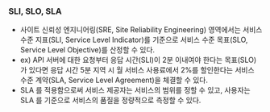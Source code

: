 ### SLI, SLO, SLA
* 사이트 신뢰성 엔지니어링(SRE, Site Reliability Engineering) 영역에서는 서비스 수준 지표(SLI, Service Level Indicator)를 기준으로 서비스 수준 목표(SLO, Service Level Objective)를 산정할 수 있다.
* ex) API 서버에 대한 요청부터 응답 시간(SLI)이 2분 이내여야 한다는 목표(SLO)가 있다면 응답 시간 5분 지역 시 월 서비스 사용료에서 2%를 할인한다는 서비스 수준 계약(SLA, Service Level Agreement)을 체결할 수 있다.
* SLA 를 적용함으로써 서비스 제공자는 서비스의 범위를 정할 수 있고, 사용자는 SLA 를 기준으로 서비스의 품질을 정량적으로 측정할 수 있다.
